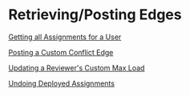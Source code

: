 # Retrieving/Posting Edges

[Getting all Assignments for a User](getting-all-assignments-for-a-user.md)

[Posting a Custom Conflict Edge ](posting-a-custom-conflict-edge.md)

[Updating a Reviewer's Custom Max Load ](../../../how-to-guides/data-retrieval-and-modification/how-to-update-a-reviewers-custom-max-papers.md)

[Undoing Deployed Assignments](../../../how-to-guides/data-retrieval-and-modification/how-to-undo-deployed-assignments.md)
